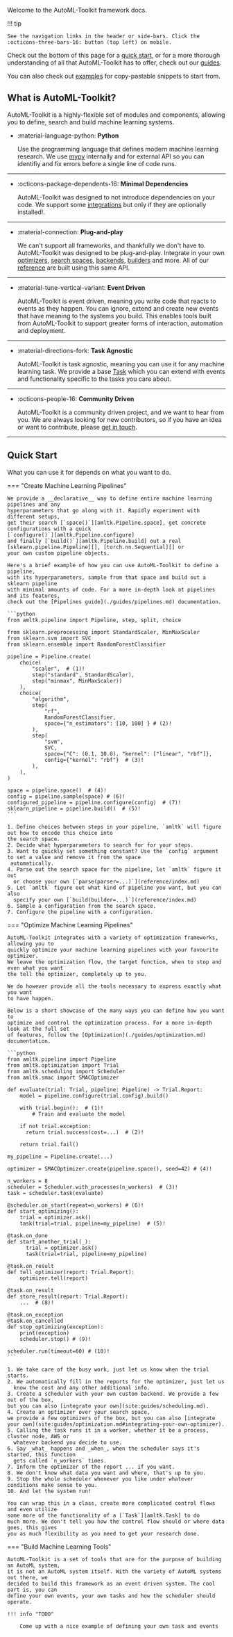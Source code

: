 Welcome to the AutoML-Toolkit framework docs.

!!! tip

    See the navigation links in the header or side-bars. Click the :octicons-three-bars-16: button (top left) on mobile.

Check out the bottom of this page for a [quick start](#quick-start),
or for a more thorough understanding of
all that AutoML-Toolkit has to offer, check out our [guides](guides/index.md).

You can also check out [examples](examples/index.md) for copy-pastable
snippets to start from.

## What is AutoML-Toolkit?

AutoML-Toolkit is a highly-flexible set of modules and components,
allowing you to define, search and build machine learning systems.



-   :material-language-python: **Python**

    Use the programming language that defines modern machine learning research.
    We use [mypy](https://mypy.readthedocs.io/en/stable/) internally and for external
    API so you can identifiy and fix errors before a single line of code runs.

---

-   :octicons-package-dependents-16: __Minimal Dependencies__

    AutoML-Toolkit was designed to not introduce dependencies on your code.
    We support some [integrations](reference/index.md) but only if they are optionally installed!.

---

-   :material-connection: __Plug-and-play__

    We can't support all frameworks, and thankfully we don't have to. AutoML-Toolkit was
    designed to be plug-and-play. Integrate in your own
    [optimizers](reference/index.md#optimizers),
    [search spaces](reference/index.md#search-spaces),
    [backends](reference/index.md#scheduler-executors),
    [builders](reference/index.md#pipeline-builders)
    and more. All of our [reference](reference/index.md) are built using this same API.

---

-   :material-tune-vertical-variant: __Event Driven__

    AutoML-Toolkit is event driven, meaning you write code that reacts to
    events as they happen. You can ignore, extend and create new events that
    have meaning to the systems you build.
    This enables tools built from AutoML-Toolkit to support greater forms
    of interaction, automation and deployment.

---

-   :material-directions-fork: __Task Agnostic__

    AutoML-Toolkit is task agnostic, meaning you can use it for any machine learning task.
    We provide a base [Task](guides/scheduling.md) which you can extend with
    events and functionality specific to the tasks you care about.

---

-   :octicons-people-16: __Community Driven__

    AutoML-Toolkit is a community driven project, and we want to hear from you. We
    are always looking for new contributors, so if you have an idea or want to
    contribute, please [get in touch](contributing.md).

---

## Quick Start
What you can use it for depends on what you want to do.

=== "Create Machine Learning Pipelines"

    We provide a __declarative__ way to define entire machine learning pipelines and any
    hyperparameters that go along with it. Rapidly experiment with different setups,
    get their search [`space()`][amltk.Pipeline.space], get concrete configurations with a quick
    [`configure()`][amltk.Pipeline.configure]
    and finally [`build()`][amltk.Pipeline.build] out a real
    [sklearn.pipeline.Pipeline][], [torch.nn.Sequential][] or
    your own custom pipeline objects.

    Here's a brief example of how you can use AutoML-Toolkit to define a pipeline,
    with its hyperparameters, sample from that space and build out a sklearn pipeline
    with minimal amounts of code. For a more in-depth look at pipelines and its features,
    check out the [Pipelines guide](./guides/pipelines.md) documentation.

    ```python
    from amltk.pipeline import Pipeline, step, split, choice

    from sklearn.preprocessing import StandardScaler, MinMaxScaler
    from sklearn.svm import SVC
    from sklearn.ensemble import RandomForestClassifier

    pipeline = Pipeline.create(
        choice(
            "scaler",  # (1)!
            step("standard", StandardScaler),
            step("minmax", MinMaxScaler))
        ),
        choice(
            "algorithm",
            step(
                "rf",
                RandomForestClassifier,
                space={"n_estimators": [10, 100] } # (2)!
            ),
            step(
                "svm",
                SVC,
                space={"C": (0.1, 10.0), "kernel": ["linear", "rbf"]},
                config={"kernel": "rbf"}  # (3)!
            ),
        ),
    )

    space = pipeline.space()  # (4)!
    config = pipeline.sample(space) # (6)!
    configured_pipeline = pipeline.configure(config)  # (7)!
    sklearn_pipeline = pipeline.build()  # (5)!
    ```

    1. Define choices between steps in your pipeline, `amltk` will figure out how to encode this choice into
    the search space.
    2. Decide what hyperparameters to search for for your steps.
    3. Want to quickly set something constant? Use the `config` argument to set a value and remove it from the space
     automatically.
    4. Parse out the search space for the pipeline, let `amltk` figure it out
      or choose your own [`parse(parser=...)`](reference/index.md)
    5. Let `amltk` figure out what kind of pipeline you want, but you can also
      specify your own [`build(builder=...)`](reference/index.md)
    6. Sample a configuration from the search space.
    7. Configure the pipeline with a configuration.

=== "Optimize Machine Learning Pipelines"

    AutoML-Toolkit integrates with a variety of optimization frameworks, allowing you to
    quickly optimize your machine learning pipelines with your favourite optimizer.
    We leave the optimization flow, the target function, when to stop and even what you want
    the tell the optimizer, completely up to you.

    We do however provide all the tools necessary to express exactly what you want
    to have happen.

    Below is a short showcase of the many ways you can define how you want to
    optimize and control the optimization process. For a more in-depth look at the full set
    of features, follow the [Optimization](./guides/optimization.md) documentation.

    ```python
    from amltk.pipeline import Pipeline
    from amltk.optimization import Trial
    from amltk.scheduling import Scheduler
    from amltk.smac import SMACOptimizer

    def evaluate(trial: Trial, pipeline: Pipeline) -> Trial.Report:
        model = pipeline.configure(trial.config).build()

        with trial.begin():  # (1)!
            # Train and evaluate the model

        if not trial.exception:
          return trial.success(cost=...)  # (2)!

        return trial.fail()

    my_pipeline = Pipeline.create(...)

    optimizer = SMACOptimizer.create(pipeline.space(), seed=42) # (4)!

    n_workers = 8
    scheduler = Scheduler.with_processes(n_workers)  # (3)!
    task = scheduler.task(evaluate)

    @scheduler.on_start(repeat=n_workers) # (6)!
    def start_optimizing():
        trial = optimizer.ask()
        task(trial=trial, pipeline=my_pipeline)  # (5)!

    @task.on_done
    def start_another_trial(_):
          trial = optimizer.ask()
          task(trial=trial, pipeline=my_pipeline)

    @task.on_result
    def tell_optimizer(report: Trial.Report):
        optimizer.tell(report)

    @task.on_result
    def store_result(report: Trial.Report):
        ...  # (8)!

    @task.on_exception
    @task.on_cancelled
    def stop_optimizing(exception):
        print(exception)
        scheduler.stop() # (9)!

    scheduler.run(timeout=60) # (10)!
    ```

    1. We take care of the busy work, just let us know when the trial starts.
    2. We automatically fill in the reports for the optimizer, just let us
      know the cost and any other additional info.
    3. Create a scheduler with your own custom backend. We provide a few out of the box,
    but you can also [integrate your own](site:guides/scheduling.md).
    4. Create an optimizer over your search space,
    we provide a few optimizers of the box, but you can also [integrate your own](site:guides/optimization.md#integrating-your-own-optimizer).
    5. Calling the task runs it in a worker, whether it be a process, cluster node, AWS or
      whatever backend you decide to use.
    6. Say _what_ happens and _when_, when the scheduler says it's started, this function
      gets called `n_workers` times.
    7. Inform the optimizer of the report ... if you want.
    8. We don't know what data you want and where, that's up to you.
    9. Stop the whole scheduler whenever you like under whatever conditions make sense to you.
    10. And let the system run!

    You can wrap this in a class, create more complicated control flows and even utilize
    some more of the functionality of a [`Task`][amltk.Task] to do
    much more. We don't tell you how the control flow should or where data goes, this gives
    you as much flexibility as you need to get your research done.


=== "Build Machine Learning Tools"

    AutoML-Toolkit is a set of tools that are for the purpose of building an AutoML system,
    it is not an AutoML system itself. With the variety of AutoML systems out there, we
    decided to build this framework as an event driven system. The cool part is, you can
    define your own events, your own tasks and how the scheduler should operate.

    !!! info "TODO"

        Come up with a nice example of defining your own task and events
